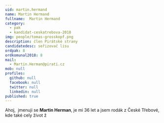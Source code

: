 ```yaml
---
uid: martin.hermand
name: Martin Hermand
fullname:  Martin Hermand
category:
  - pak
  - kandidat-ceskatrebova-2018
img: people/tomas-grosskopf.png
description: člen Pirátské strany
candidatedesc: seřizovač lisu
ordpak: 8
ordkomunal2018: 8
mail:
  - Martin.Herman@pirati.cz
mob: null
profiles:
  github: null
  facebook: null
  twitter: null
  linkedin: null
published: true
---
```

Ahoj,  jmenuji se **Martin Herman**, je mi 36 let a jsem rodák z České Třebové, kde také
cely život ž
